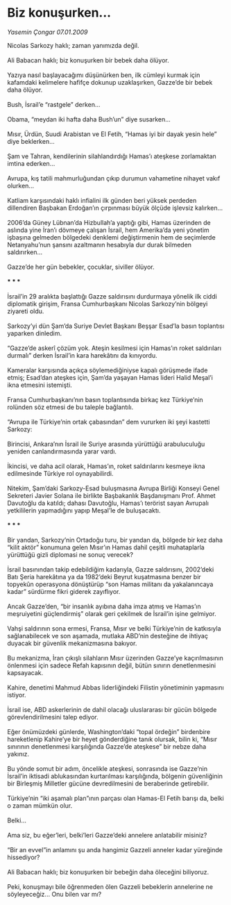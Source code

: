 # Biz konuşurken...

*Yasemin Çongar 07.01.2009*

<div class="taraf_structure_2col_1zq">
<div class="margen_n">



 <p>Nicolas Sarkozy haklı; zaman yanımızda değil. <br/><br/>Ali Babacan haklı; biz konuşurken bir bebek daha ölüyor. <br/><br/>Yazıya nasıl başlayacağımı düşünürken ben, ilk cümleyi kurmak için kafamdaki kelimelere hafifçe dokunup uzaklaşırken, Gazze’de bir bebek daha ölüyor. <br/><br/>Bush, İsrail’e “rastgele” derken... <br/><br/>Obama, “meydan iki hafta daha Bush’un” diye susarken... <br/><br/>Mısır, Ürdün, Suudi Arabistan ve El Fetih, “Hamas iyi bir dayak yesin hele” diye beklerken... <br/><br/>Şam ve Tahran, kendilerinin silahlandırdığı Hamas’ı ateşkese zorlamaktan imtina ederken... <br/><br/>Avrupa, kış tatili mahmurluğundan çıkıp durumun vahametine nihayet vakıf olurken... <br/><br/>Katliam karşısındaki haklı infialini ilk günden beri yüksek perdeden dillendiren Başbakan Erdoğan’ın çırpınması büyük ölçüde işlevsiz kalırken... <br/><br/>2006’da Güney Lübnan’da Hizbullah’a yaptığı gibi, Hamas üzerinden de aslında yine İran’ı dövmeye çalışan İsrail, hem Amerika’da yeni yönetim işbaşına gelmeden bölgedeki denklemi değiştirmenin hem de seçimlerde Netanyahu’nun şansını azaltmanın hesabıyla dur durak bilmeden saldırırken... <br/><br/>Gazze’de her gün bebekler, çocuklar, siviller ölüyor.<b> <br/><br/>* * *</b> <br/><br/>İsrail’in 29 aralıkta başlattığı Gazze saldırısını durdurmaya yönelik ilk ciddi diplomatik girişim, Fransa Cumhurbaşkanı Nicolas Sarkozy’nin bölgeyi ziyareti oldu. <br/><br/>Sarkozy’yi dün Şam’da Suriye Devlet Başkanı Beşşar Esad’la basın toplantısı yaparken dinledim. <br/><br/>“Gazze’de askerî çözüm yok. Ateşin kesilmesi için Hamas’ın roket saldırıları durmalı” derken İsrail’in kara harekâtını da kınıyordu. <br/><br/>Kameralar karşısında açıkça söylemediğiniyse kapalı görüşmede ifade etmiş; Esad’dan ateşkes için, Şam’da yaşayan Hamas lideri Halid Meşal’i ikna etmesini istemişti. <br/><br/>Fransa Cumhurbaşkanı’nın basın toplantısında birkaç kez Türkiye’nin rolünden söz etmesi de bu taleple bağlantılı. <br/><br/>“Avrupa ile Türkiye’nin ortak çabasından” dem vururken iki şeyi kastetti Sarkozy: <br/><br/>Birincisi, Ankara’nın İsrail ile Suriye arasında yürüttüğü arabuluculuğu yeniden canlandırmasında yarar vardı. <br/><br/>İkincisi, ve daha acil olarak, Hamas’ın, roket saldırılarını kesmeye ikna edilmesinde Türkiye rol oynayabilirdi. <br/><br/>Nitekim, Şam’daki Sarkozy-Esad buluşmasına Avrupa Birliği Konseyi Genel Sekreteri Javier Solana ile birlikte Başbakanlık Başdanışmanı Prof. Ahmet Davutoğlu da katıldı; dahası Davutoğlu, Hamas’ı terörist sayan Avrupalı yetkililerin yapmadığını yapıp Meşal’le de buluşacaktı. <b><br/><br/>* * *</b> <br/><br/>Bir yandan, Sarkozy’nin Ortadoğu turu, bir yandan da, bölgede bir kez daha “kilit aktör” konumuna gelen Mısır’ın Hamas dahil çeşitli muhataplarla yürüttüğü gizli diplomasi ne sonuç verecek? <br/><br/>İsrail basınından takip edebildiğim kadarıyla, Gazze saldırısını, 2002’deki Batı Şeria harekâtına ya da 1982’deki Beyrut kuşatmasına benzer bir topyekûn operasyona dönüştürüp “son Hamas militanı da yakalanıncaya kadar” sürdürme fikri giderek zayıflıyor. <br/><br/>Ancak Gazze’den, “bir insanlık ayıbına daha imza atmış ve Hamas’ın meşruiyetini güçlendirmiş” olarak geri çekilmek de İsrail’in işine gelmiyor. <br/><br/>Vahşi saldırının sona ermesi, Fransa, Mısır ve belki Türkiye’nin de katkısıyla sağlanabilecek ve son aşamada, mutlaka ABD’nin desteğine de ihtiyaç duyacak bir güvenlik mekanizmasına bakıyor. <br/><br/>Bu mekanizma, İran çıkışlı silahların Mısır üzerinden Gazze’ye kaçırılmasının önlenmesi için sadece Refah kapısının değil, bütün sınırın denetlenmesini kapsayacak. <br/><br/>Kahire, denetimi Mahmud Abbas liderliğindeki Filistin yönetiminin yapmasını istiyor. <br/><br/>İsrail ise, ABD askerlerinin de dahil olacağı uluslararası bir gücün bölgede görevlendirilmesini talep ediyor. <br/><br/>Eğer önümüzdeki günlerde, Washington’daki “topal ördeğin” birdenbire hareketlenip Kahire’ye bir heyet gönderdiğine tanık olursak, bilin ki, “Mısır sınırının denetlenmesi karşılığında Gazze’de ateşkese” bir nebze daha yakınız. <br/><br/>Bu yönde somut bir adım, öncelikle ateşkesi, sonrasında ise Gazze’nin İsrail’in iktisadi ablukasından kurtarılması karşılığında, bölgenin güvenliğinin bir Birleşmiş Milletler gücüne devredilmesini de beraberinde getirebilir. <br/><br/>Türkiye’nin “iki aşamalı plan”ının parçası olan Hamas-El Fetih barışı da, belki o zaman mümkün olur. <br/><br/>Belki... <br/><br/>Ama siz, bu eğer’leri, belki’leri Gazze’deki annelere anlatabilir misiniz? <br/><br/>“Bir an evvel”in anlamını şu anda hangimiz Gazzeli anneler kadar yüreğinde hissediyor?<br/><br/>Ali Babacan haklı; biz konuşurken bir bebeğin daha öleceğini biliyoruz. <br/><br/>Peki, konuşmayı bile öğrenmeden ölen Gazzeli bebeklerin annelerine ne söyleyeceğiz... Onu bilen var mı?</p>

<br/>


<div id="taraf_not">
</div>

</div>


</div>
